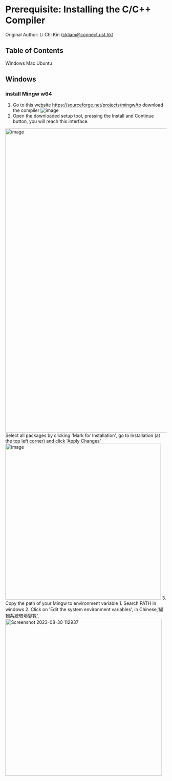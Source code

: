 # Prerequisite: Installing the C/C++ Compiler
Original Author: Li Chi Kin (ckliam@connect.ust.hk)

## Table of Contents
Windows
Mac
Ubuntu

## Windows
### install Mingw w64
1. Go to this website  https://sourceforge.net/projects/mingw/to download the compiler
![image](https://github.com/3t35345/Software-Tutorial-2022/assets/21338940/e4098608-3456-4dcb-a817-6cd3aa108203)
2. Open the downloaded setup tool, pressing the Install and Continue button, you will reach this interface.
  <img width="948" alt="image" src="https://github.com/3t35345/Software-Tutorial-2022/assets/21338940/5af504fa-77e5-43c7-b43a-447d55e8e41f">
Select all packages by clicking 'Mark for Installation', go to Installation (at the top left corner) and click 'Apply Changes'
  <img width="486" alt="image" src="https://github.com/3t35345/Software-Tutorial-2022/assets/21338940/717a3666-13dd-4f1b-a842-60007c55c5ae">
3. Copy the path of your Mingw to environment variable
  1. Search PATH in windows
  2. Click on 'Edit the system environment variables', in Chinese,'編輯系統環境變數'.
<img width="489" alt="Screenshot 2023-08-30 112937" src="https://github.com/3t35345/Software-Tutorial-2022/assets/21338940/8248493b-369f-4096-8008-d648c2a8772c">


